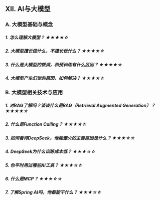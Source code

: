 ## XII. AI与大模型

### A. 大模型基础与概念

##### 1. 怎么理解大模型？ ★★★★☆

##### 2. 大模型擅长做什么，不擅长做什么？ ★★★★☆

##### 3. 什么是大模型的微调，和预训练有什么区别？ ★★★★☆

##### 4. 大模型产生幻觉的原因，如何解决？ ★★★★☆

### B. 大模型相关技术与应用

##### 1. 对RAG了解吗？谈谈什么是RAG（Retrieval Augmented Generation）？ ★★★★☆

##### 2. 什么是Function Calling？ ★★★★☆

##### 3. 如何看待DeepSeek，他能爆火的主要原因是什么？ ★★★☆☆

##### 4. DeepSeek为什么训练成本低？ ★★★☆☆

##### 5. 你平时用过哪些AI工具？ ★★★☆☆

##### 6. 什么是MCP？ ★★★☆☆

##### 7. 了解Spring AI吗，他都能干什么？ ★★★☆☆